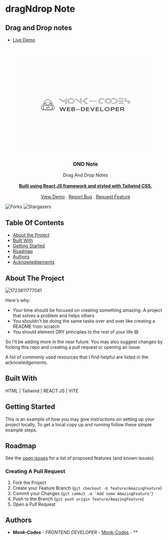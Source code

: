 # dragNdrop Note
## Drag and Drop notes
- [Live Demo](https://dndnote.netlify.app/)
<br/>
<p align="center">
<img src="logo.png" alt="image" width="400" height="300">
  <a href="https://github.com/Monk-Codes/DND">
  </a>
  <h3 align="center">DND Note</h3>

  <p align="center">
     Drag And Drop Notes
    <br/>
    <br/>
    <a href="https://github.com/Monk-Codes/DND"><strong>Built using React JS framework and styled with Tailwind CSS.</strong></a>
    <br/>
    <br/>
    <a href="https://github.com/Monk-Codes/DND">View Demo</a>
    .
    <a href="https://github.com/Monk-Codes/DND/issues">Report Bug</a>
    .
    <a href="https://github.com/Monk-Codes/DND/issues">Request Feature</a>
  </p>
</p>

![Forks](https://img.shields.io/github/forks/Monk-Codes/DND?style=social) ![Stargazers](https://img.shields.io/github/stars/Monk-Codes/DND?style=social) 

## Table Of Contents

* [About the Project](#about-the-project)
* [Built With](#built-with)
* [Getting Started](#getting-started)
* [Roadmap](#roadmap)
* [Authors](#authors)
* [Acknowledgements](#acknowledgements)

## About The Project

![1723811777041](https://github.com/user-attachments/assets/5745bf32-9801-4f9b-9430-69acbe159c11)

Here's why:

* Your time should be focused on creating something amazing. A project that solves a problem and helps others
* You shouldn't be doing the same tasks over and over like creating a README from scratch
* You should element DRY principles to the rest of your life :smile:

 So I'll be adding more in the near future. You may also suggest changes by forking this repo and creating a pull request or opening an issue.

A list of commonly used resources that I find helpful are listed in the acknowledgements.

## Built With

HTML | Tailwind | REACT JS | VITE 

## Getting Started

This is an example of how you may give instructions on setting up your project locally.
To get a local copy up and running follow these simple example steps.

## Roadmap

See the [open issues](https://github.com/Monk-Codes//issues) for a list of proposed features (and known issues).

### Creating A Pull Request

1. Fork the Project
2. Create your Feature Branch (`git checkout -b feature/AmazingFeature`)
3. Commit your Changes (`git commit -m 'Add some AmazingFeature'`)
4. Push to the Branch (`git push origin feature/AmazingFeature`)
5. Open a Pull Request

## Authors

* **Monk-Codes** - *FRONTEND DEVELOPER* - [Monk-Codes](https://github.com/Monk-Codes) - **
